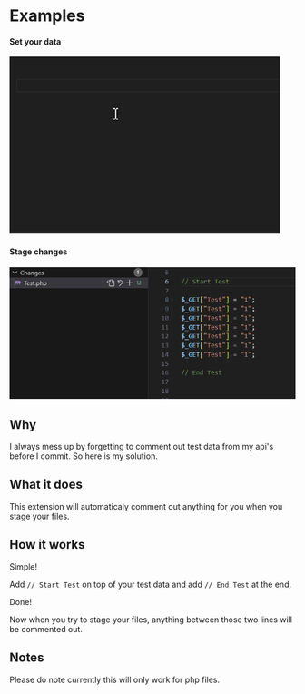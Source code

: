 # Examples

#### Set your data

![Demo](https://github.com/Marian1200/test-data-remover/blob/5d9860fbb3cd4033183dbfa8842f98bd9a4dc011/Media/Short.gif?raw=true)

#### Stage changes

![Demo](https://github.com/Marian1200/test-data-remover/blob/5d9860fbb3cd4033183dbfa8842f98bd9a4dc011/Media/Wide.gif?raw=true)

## Why

I always mess up by forgetting to comment out test data from my api's before I commit.
So here is my solution.

## What it does

This extension will automaticaly comment out anything for you when you stage your files.

## How it works

Simple!

Add `// Start Test` on top of your test data and add `// End Test` at the end.

Done!

Now when you try to stage your files, anything between those two lines will be commented out.

## Notes

Please do note currently this will only work for php files.
